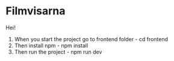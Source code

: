 # Filmvisarna

Hei!

1. When you start the project go to frontend folder -   cd frontend
2. Then install npm                                 -   npm install
3. Then run the project                             -   npm run dev      